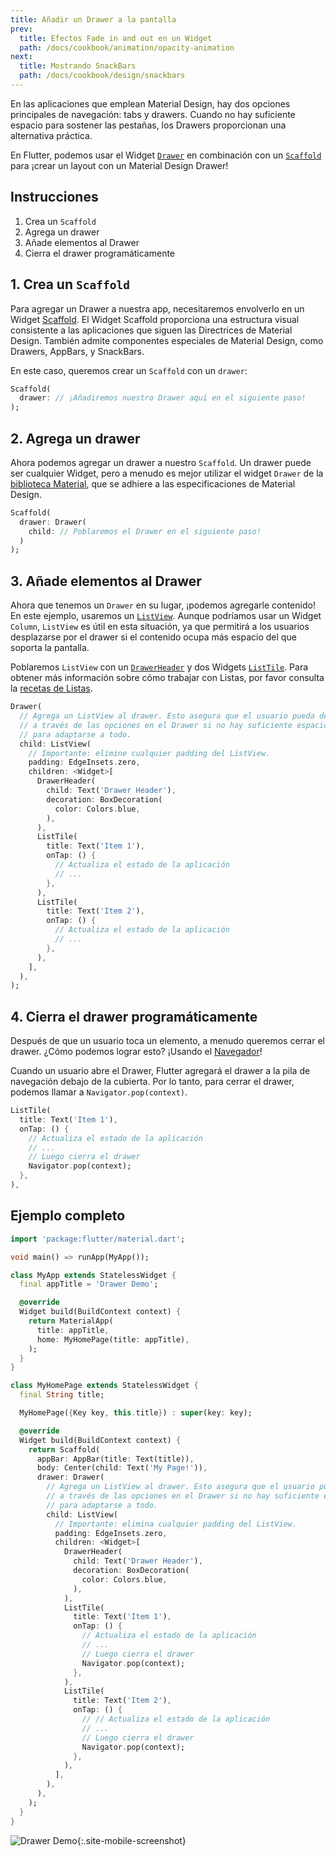 ```yaml
---
title: Añadir un Drawer a la pantalla
prev:
  title: Efectos Fade in and out en un Widget
  path: /docs/cookbook/animation/opacity-animation
next:
  title: Mostrando SnackBars
  path: /docs/cookbook/design/snackbars
---
```


En las aplicaciones que emplean Material Design, hay dos opciones principales de 
navegación: tabs y drawers. Cuando no hay suficiente espacio para sostener las pestañas, 
los Drawers proporcionan una alternativa práctica. 

En Flutter, podemos usar el Widget [`Drawer`]({{site.api}}/flutter/material/Drawer-class.html) 
en combinación con un [`Scaffold`]({{site.api}}/flutter/material/Scaffold-class.html) para 
¡crear un layout con un Material Design Drawer!

## Instrucciones

  1. Crea un `Scaffold`
  2. Agrega un drawer
  3. Añade elementos al Drawer
  4. Cierra el drawer programáticamente
  
## 1. Crea un `Scaffold`

Para agregar un Drawer a nuestra app, necesitaremos envolverlo en un Widget 
[Scaffold]({{site.api}}/flutter/material/Scaffold-class.html). El 
Widget Scaffold proporciona una estructura visual consistente a las aplicaciones 
que siguen las Directrices de Material Design. También admite componentes especiales de Material Design, como Drawers, AppBars, y SnackBars.

En este caso, queremos crear un `Scaffold` con un `drawer`:

<!-- skip -->
```dart
Scaffold(
  drawer: // ¡Añadiremos nuestro Drawer aquí en el siguiente paso!
);
```

## 2. Agrega un drawer

Ahora podemos agregar un drawer a nuestro `Scaffold`. Un drawer puede ser 
cualquier Widget, pero a menudo es mejor utilizar el widget 
`Drawer` de la 
[biblioteca Material]({{site.api}}/flutter/material/material-library.html), 
que se adhiere a las especificaciones de Material Design.

<!-- skip -->
```dart
Scaffold(
  drawer: Drawer(
    child: // Poblaremos el Drawer en el siguiente paso!
  )
);
```

## 3. Añade elementos al Drawer

Ahora que tenemos un `Drawer` en su lugar, ¡podemos agregarle contenido! En este ejemplo, usaremos un 
[`ListView`]({{site.api}}/flutter/widgets/ListView-class.html). 
Aunque podríamos usar un Widget `Column`, `ListView` es útil en esta situación, ya que permitirá 
a los usuarios desplazarse por el drawer si el contenido ocupa más espacio del 
que soporta la pantalla.

Poblaremos `ListView` con un [`DrawerHeader`]({{site.api}}/flutter/material/DrawerHeader-class.html) 
y dos Widgets [`ListTile`]({{site.api}}/flutter/material/ListTile-class.html). 
Para obtener más información sobre 
cómo trabajar con Listas, por favor consulta la 
[recetas de Listas](/docs/cookbook#listas).

<!-- skip -->
```dart
Drawer(
  // Agrega un ListView al drawer. Esto asegura que el usuario pueda desplazarse
  // a través de las opciones en el Drawer si no hay suficiente espacio vertical
  // para adaptarse a todo.
  child: ListView(
    // Importante: elimine cualquier padding del ListView.
    padding: EdgeInsets.zero,
    children: <Widget>[
      DrawerHeader(
        child: Text('Drawer Header'),
        decoration: BoxDecoration(
          color: Colors.blue,
        ),
      ),
      ListTile(
        title: Text('Item 1'),
        onTap: () {
          // Actualiza el estado de la aplicación
          // ...
        },
      ),
      ListTile(
        title: Text('Item 2'),
        onTap: () {
          // Actualiza el estado de la aplicación
          // ...
        },
      ),
    ],
  ),
);
```

## 4. Cierra el drawer programáticamente

Después de que un usuario toca un elemento, a menudo queremos cerrar el drawer. ¿Cómo podemos lograr 
esto? ¡Usando el [Navegador]({{site.api}}/flutter/widgets/Navigator-class.html)!

Cuando un usuario abre el Drawer, Flutter agregará el drawer a la pila 
de navegación debajo de la cubierta. Por lo tanto, para cerrar el drawer, 
podemos llamar a `Navigator.pop(context)`.  

<!-- skip -->
```dart
ListTile(
  title: Text('Item 1'),
  onTap: () {
    // Actualiza el estado de la aplicación
    // ...
    // Luego cierra el drawer 
    Navigator.pop(context);
  },
),
```

## Ejemplo completo

```dart
import 'package:flutter/material.dart';

void main() => runApp(MyApp());

class MyApp extends StatelessWidget {
  final appTitle = 'Drawer Demo';

  @override
  Widget build(BuildContext context) {
    return MaterialApp(
      title: appTitle,
      home: MyHomePage(title: appTitle),
    );
  }
}

class MyHomePage extends StatelessWidget {
  final String title;

  MyHomePage({Key key, this.title}) : super(key: key);

  @override
  Widget build(BuildContext context) {
    return Scaffold(
      appBar: AppBar(title: Text(title)),
      body: Center(child: Text('My Page!')),
      drawer: Drawer(
        // Agrega un ListView al drawer. Esto asegura que el usuario pueda desplazarse
        // a través de las opciones en el Drawer si no hay suficiente espacio vertical
        // para adaptarse a todo.
        child: ListView(
          // Importante: elimina cualquier padding del ListView.
          padding: EdgeInsets.zero,
          children: <Widget>[
            DrawerHeader(
              child: Text('Drawer Header'),
              decoration: BoxDecoration(
                color: Colors.blue,
              ),
            ),
            ListTile(
              title: Text('Item 1'),
              onTap: () {
                // Actualiza el estado de la aplicación
                // ...
                // Luego cierra el drawer
                Navigator.pop(context);
              },
            ),
            ListTile(
              title: Text('Item 2'),
              onTap: () {
                // // Actualiza el estado de la aplicación
                // ...
                // Luego cierra el drawer
                Navigator.pop(context);
              },
            ),
          ],
        ),
      ),
    );
  }
}
```

![Drawer Demo](/images/cookbook/drawer.png){:.site-mobile-screenshot}

